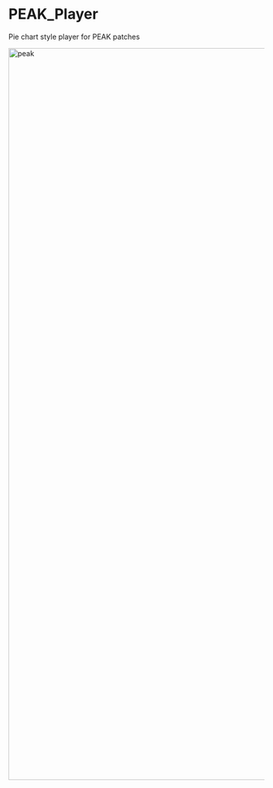 # PEAK_Player
Pie chart style player for PEAK patches

<img width="1440" alt="peak" src="https://cloud.githubusercontent.com/assets/12250069/24326251/5c57f6ae-11a2-11e7-914d-1be082aad9e4.png">
